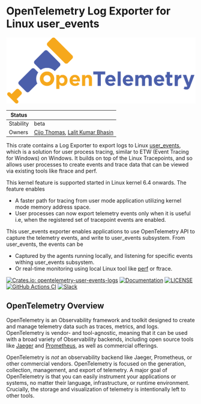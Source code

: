 # OpenTelemetry Log Exporter for Linux user_events

![OpenTelemetry — An observability framework for cloud-native software.][splash]

[splash]: https://raw.githubusercontent.com/open-telemetry/opentelemetry-rust/main/assets/logo-text.png

| Status        |           |
| ------------- |-----------|
| Stability     | beta      |
| Owners        | [Cijo Thomas](https://github.com/cijothomas), [Lalit Kumar Bhasin](https://github.com/lalitb) |

This crate contains a Log Exporter to export logs to Linux
[user_events](https://docs.kernel.org/trace/user_events.html), which is a
solution for user process tracing, similar to ETW (Event Tracing for Windows) on
Windows. It builds on top of the Linux Tracepoints, and so allows user processes
to create events and trace data that can be viewed via existing tools like
ftrace and perf.

This kernel feature is supported started in Linux kernel 6.4 onwards. The feature enables

- A faster path for tracing from user mode application utilizing kernel mode memory address space.
- User processes can now export telemetry events only when it is useful i.e, when the registered set of tracepoint events are enabled.

This user_events exporter enables applications to use OpenTelemetry API to capture the telemetry events, and write to user_events subsystem. From user_events, the events can be

- Captured by the agents running locally, and listening for specific events withing user_events subsystem.
- Or real-time monitoring using local Linux tool like [perf](https://perf.wiki.kernel.org/index.php/Main_Page) or ftrace.

[![Crates.io: opentelemetry-user-events-logs](https://img.shields.io/crates/v/opentelemetry-user-events-logs.svg)](https://crates.io/crates/opentelemetry-user-events-logs)
[![Documentation](https://docs.rs/opentelemetry-user-events-logs/badge.svg)](https://docs.rs/opentelemetry-user-events-logs)
[![LICENSE](https://img.shields.io/crates/l/opentelemetry-user-events-logs)](./LICENSE)
[![GitHub Actions CI](https://github.com/open-telemetry/opentelemetry-rust-contrib/workflows/CI/badge.svg)](https://github.com/open-telemetry/opentelemetry-rust-contrib/actions?query=workflow%3ACI+branch%3Amain)
[![Slack](https://img.shields.io/badge/slack-@cncf/otel/rust-brightgreen.svg?logo=slack)](https://cloud-native.slack.com/archives/C03GDP0H023)

## OpenTelemetry Overview

OpenTelemetry is an Observability framework and toolkit designed to create and
manage telemetry data such as traces, metrics, and logs. OpenTelemetry is
vendor- and tool-agnostic, meaning that it can be used with a broad variety of
Observability backends, including open source tools like [Jaeger] and
[Prometheus], as well as commercial offerings.

OpenTelemetry is *not* an observability backend like Jaeger, Prometheus, or other
commercial vendors. OpenTelemetry is focused on the generation, collection,
management, and export of telemetry. A major goal of OpenTelemetry is that you
can easily instrument your applications or systems, no matter their language,
infrastructure, or runtime environment. Crucially, the storage and visualization
of telemetry is intentionally left to other tools.

[Prometheus]: https://prometheus.io
[Jaeger]: https://www.jaegertracing.io

